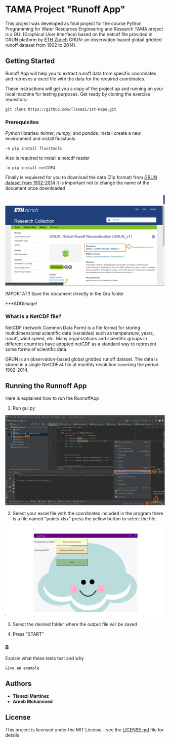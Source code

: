 # TAMA Project "Runoff App"

This project was developed as final project for the course Python Programming for Water Resources Engineering and Research
TAMA project is a GUI (Graphical User Interface) based on the netcdf file provided in GRUN platform by [ETH Zurich](https://www.research-collection.ethz.ch/handle/20.500.11850/324386)
GRUN: an observation-based global gridded runoff dataset from 1902 to 2014).       


## Getting Started
Runoff App will help you to extract runoff data from specific coordinates and retrieves a excel file with the data for the required coordinates.

These instructions will get you a copy of the project up and running on your local machine for testing purposes. 
Get ready by cloning the exercise repository:

```
git clone https://github.com/Tlanezi/1st-Repo.git
```                                 

### Prerequisites
*Python* libraries: *tkinter*, *numpy*, and *pandas*.
Install create a new environment and install flusstools

```
-m pip install flusstools
```

Also is required to install a netcdf reader

```
-m pip install netCDF4
```

Finally is requiered for you to download the data (Zip format) from [GRUN dataset from 1902-2014](https://www.research-collection.ethz.ch/handle/20.500.11850/324386)
It is important not to change the name of the document once downloaded

![git](https://github.com/Tlanezi/netCDF-Project/blob/a0ce7fa0444301056260bcfa5df83bc9bf5c7afc/ETH.png)

IMPORTAT!! 
Save the document directly in the Gru folder

***ADDimage!

### What is a NetCDF file?

NetCDF (network Common Data Form) is a file format for storing multidimensional scientific data (variables) such as temperature, years, runoff, wind speed, etc.
Many organizations and scientific groups in different countries have adopted netCDF as a standard way to represent some forms of scientific data.

GRUN is an observation-based global gridded runoff dataset. The data is stored in a single NetCDFv4 file at monthly resolution covering the period 1902-2014. 


## Running the Runnoff App

Here is explained how to run the RunnoffApp

1) Run gui.py

![](https://github.com/Tlanezi/netCDF-Project/blob/6c94ac9257e5323ea56fdf1608e57410ceb61058/gui.png)

2) Select your excel file with the coordinates
included in the program there is a file named "points.xlsx"
press the yellow button to select the file

![](https://github.com/Tlanezi/netCDF-Project/blob/97bbe0681d83af8ef594883f1685ab5c70164062/runnoffapp.png)

3) Select the desired folder where the output file will be saved  

4) Press "START"




### B

Explain what these tests test and why

```
Give an example
```


## Authors

* **Tlanezi Martinez**  
* **Areeb Mohammed**



## License

This project is licensed under the MIT License - see the [LICENSE.md](LICENSE.md) file for details




